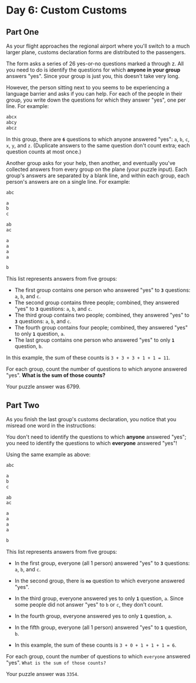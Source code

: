 # Day 6: Custom Customs

## Part One

As your flight approaches the regional airport where you'll switch to a much larger plane, customs declaration forms are distributed to the passengers.

The form asks a series of 26 yes-or-no questions marked a through z. All you need to do is identify the questions for which **anyone in your group** answers "yes". Since your group is just you, this doesn't take very long.

However, the person sitting next to you seems to be experiencing a language barrier and asks if you can help. For each of the people in their group, you write down the questions for which they answer "yes", one per line. For example:

```txt
abcx
abcy
abcz
```

In this group, there are **`6`** questions to which anyone answered "yes": `a`, `b`, `c`, `x`, `y`, and `z`. (Duplicate answers to the same question don't count extra; each question counts at most once.)

Another group asks for your help, then another, and eventually you've collected answers from every group on the plane (your puzzle input). Each group's answers are separated by a blank line, and within each group, each person's answers are on a single line. For example:

```txt
abc

a
b
c

ab
ac

a
a
a
a

b
```

This list represents answers from five groups:

- The first group contains one person who answered "yes" to **`3`** questions: `a`, `b`, and `c`.
- The second group contains three people; combined, they answered "yes" to **`3`** questions: `a`, `b`, and `c`.
- The third group contains two people; combined, they answered "yes" to **`3`** questions: `a`, `b`, and `c`.
- The fourth group contains four people; combined, they answered "yes" to only **`1`** question, `a`.
- The last group contains one person who answered "yes" to only **`1`** question, `b`.

In this example, the sum of these counts is `3 + 3 + 3 + 1 + 1 = 11`.

For each group, count the number of questions to which anyone answered "yes". **What is the sum of those counts?**

Your puzzle answer was 6799.

## Part Two

As you finish the last group's customs declaration, you notice that you misread one word in the instructions:

You don't need to identify the questions to which **anyone** answered "yes"; you need to identify the questions to which **everyone** answered "yes"!

Using the same example as above:

```txt
abc

a
b
c

ab
ac

a
a
a
a

b
```

This list represents answers from five groups:

- In the first group, everyone (all 1 person) answered "yes" to **`3`** questions: `a`, `b`, and `c`.
- In the second group, there is **`no`** question to which everyone answered "yes".
- In the third group, everyone answered yes to only **`1`** question, `a`. Since some people did not answer "yes" to `b` or `c`, they don't count.
- In the fourth group, everyone answered yes to only **`1`** question, `a`.
- In the fifth group, everyone (all 1 person) answered "yes" to **`1`** question, `b`.

- In this example, the sum of these counts is `3 + 0 + 1 + 1 + 1 = 6`.

For each group, count the number of questions to which `everyone` answered "yes". `What is the sum of those counts?`

Your puzzle answer was `3354`.
